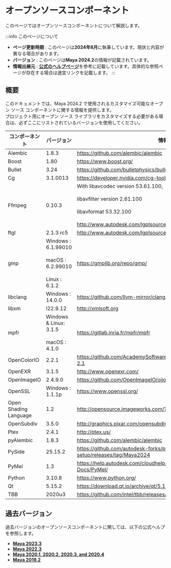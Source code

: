 # オープンソースコンポーネント

このページではオープンソースコンポーネントについて解説します。

:::info このページについて

- **ページ更新時期** : このページは**2024年8月**に執筆しています。現状と内容が異なる場合があります。
- **バージョン** : このページは**Maya 2024.2**の情報が記載されています。
- **情報出展元** : [**公式のヘルプページ**](https://help.autodesk.com/view/MAYAUL/2024/ENU/?guid=Maya_SDK_Open_Source_Components_2_2024_Open_Source_Components_html)を参考に記載しています。具体的な参照ページが存在する場合は適宜リンクを記載します。
:::

## 概要

このドキュメントでは、Maya 2024.2 で使用されるカスタマイズ可能なオープン ソース コンポーネントに関する情報を提供します。  
プロジェクト用にオープン ソース ライブラリをカスタマイズする必要がある場合は、必ずここにリストされているバージョンを使用してください。

|コンポーネント|バージョン|情報|
|---|---|---|
|Alembic|1.8.3|https://github.com/alembic/alembic|
|Boost|1.80|https://www.boost.org/|
|Bullet|3.24|https://github.com/bulletphysics/bullet3|
|Cg|3.1.0013|https://developer.nvidia.com/cg-toolkit|
|Ffmpeg|0.10.3|With libavcodec version 53.61.100,<br></br>libavfilter version 2.61.100<br></br>libavformat 53.32.100<br></br>http://www.autodesk.com/lgplsource|
|ftgl|2.1.3 rc5|http://www.autodesk.com/lgplsource|
|gmp|Windows : 6.1.99010<br></br>macOS : 6.2.99010<br></br>Linux : 6.1.2|https://gmplib.org/repo/gmp/
|libclang|Windows : 14.0.0|https://github.com/llvm-mirror/clang/tree/master/tools/libclang
|libxm|l22.9.12|http://xmlsoft.org
|mpfr|Windows & Linux: 3.1.5<br></br>macOS : 4.1.0|https://gitlab.inria.fr/mpfr/mpfr
|OpenColorIO|2.2.1|https://github.com/AcademySoftwareFoundation/OpenColorIO/tree/RB-2.1
|OpenEXR|3.1.5|http://www.openexr.com/
|OpenImageIO|2.4.9.0|https://github.com/OpenImageIO/oiio/releases/
|OpenSSL|Windows : 1.1.1p|https://www.openssl.org/
|Open Shading Language|1.2|http://opensource.imageworks.com/?p=osl
|OpenSubdiv|3.5.0|http://graphics.pixar.com/opensubdiv/
|Ptex|2.4.1|http://ptex.us/
|pyAlembic|1.8.3|https://github.com/alembic/alembic
|PySide|25.15.2|https://github.com/autodesk-forks/pyside-setup/releases/tag/Maya2024
|PyMel|1.3|https://help.autodesk.com/cloudhelp/2017/ENU/Maya-Tech-Docs/PyMel/
|Python|3.10.8|https://www.python.org/
|Qt|5.15.2|https://download.qt.io/archive/qt/5.15/5.15.2/
|TBB|2020u3|https://github.com/intel/tbb/releases/tag/2020_U3

## 過去バージョン

過去バージョンのオープンソースコンポーネントに関しては、以下の公式ヘルプを参照します。

- [**Maya 2023.3**](https://help.autodesk.com/view/MAYAUL/2023/ENU/?guid=Maya_SDK_Open_Source_Components_Open_Source_Components_2023_3_html)
- [**Maya 2022.3**](https://help.autodesk.com/view/MAYAUL/2022/ENU/?guid=Maya_SDK_Open_Source_Components_3_2022_Open_Source_Components_html)
- [**Maya 2020.1, 2020.2, 2020.3, and 2020.4**](https://help.autodesk.com/view/MAYAUL/2022/ENU/?guid=Maya_SDK_Open_Source_Components_X_2020_Open_Source_Components_html)
- [**Maya 2019.2**](https://help.autodesk.com/view/MAYAUL/2022/ENU/?guid=Maya_SDK_Open_Source_Components_2_2019_Open_Source_Components_html)